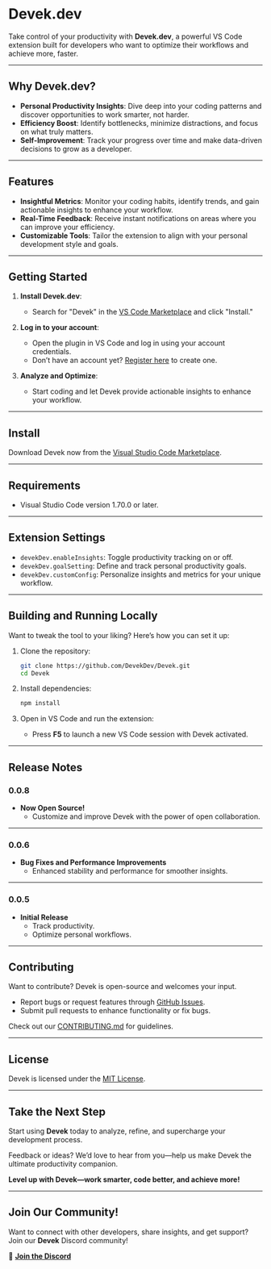 # **Devek.dev**

Take control of your productivity with **Devek.dev**, a powerful VS Code extension built for developers who want to optimize their workflows and achieve more, faster.

---

## **Why Devek.dev?**

- **Personal Productivity Insights**: Dive deep into your coding patterns and discover opportunities to work smarter, not harder.
- **Efficiency Boost**: Identify bottlenecks, minimize distractions, and focus on what truly matters.
- **Self-Improvement**: Track your progress over time and make data-driven decisions to grow as a developer.

---

## **Features**

- **Insightful Metrics**: Monitor your coding habits, identify trends, and gain actionable insights to enhance your workflow.
- **Real-Time Feedback**: Receive instant notifications on areas where you can improve your efficiency.
- **Customizable Tools**: Tailor the extension to align with your personal development style and goals.

---

## **Getting Started**

1. **Install Devek.dev**:
    - Search for "Devek" in the [VS Code Marketplace](https://marketplace.visualstudio.com/items?itemName=devek-dev.devek-dev) and click "Install."

2. **Log in to your account**:
    - Open the plugin in VS Code and log in using your account credentials.
    - Don’t have an account yet? [Register here](https://app.devek.ai) to create one.

3. **Analyze and Optimize**:
    - Start coding and let Devek provide actionable insights to enhance your workflow.

---

## **Install**

Download Devek now from the [Visual Studio Code Marketplace](https://marketplace.visualstudio.com/items?itemName=devek-dev.devek-dev).

---

## **Requirements**

- Visual Studio Code version 1.70.0 or later.

---

## **Extension Settings**

- `devekDev.enableInsights`: Toggle productivity tracking on or off.
- `devekDev.goalSetting`: Define and track personal productivity goals.
- `devekDev.customConfig`: Personalize insights and metrics for your unique workflow.

---

## **Building and Running Locally**

Want to tweak the tool to your liking? Here’s how you can set it up:

1. Clone the repository:
   ```bash
   git clone https://github.com/DevekDev/Devek.git
   cd Devek
   ```

2. Install dependencies:
   ```bash
   npm install
   ```

3. Open in VS Code and run the extension:
    - Press **F5** to launch a new VS Code session with Devek activated.

---

## **Release Notes**

### 0.0.8
- **Now Open Source!**
    - Customize and improve Devek with the power of open collaboration.
---
### 0.0.6
- **Bug Fixes and Performance Improvements**
    - Enhanced stability and performance for smoother insights.
---
### 0.0.5
- **Initial Release**
    - Track productivity.
    - Optimize personal workflows.

---

## **Contributing**

Want to contribute? Devek is open-source and welcomes your input.

- Report bugs or request features through [GitHub Issues](https://github.com/DevekDev/Devek/issues).
- Submit pull requests to enhance functionality or fix bugs.

Check out our [CONTRIBUTING.md](https://github.com/DevekDev/Devek/blob/main/CONTRIBUTING.md) for guidelines.

---

## **License**

Devek is licensed under the [MIT License](https://github.com/DevekDev/Devek/blob/main/LICENSE).

---

## **Take the Next Step**

Start using **Devek** today to analyze, refine, and supercharge your development process.

Feedback or ideas? We’d love to hear from you—help us make Devek the ultimate productivity companion.

**Level up with Devek—work smarter, code better, and achieve more!**

---

## **Join Our Community!**

Want to connect with other developers, share insights, and get support?  
Join our **Devek** Discord community!

🔗 **[Join the Discord](https://discord.gg/hu8UyCQFt4)**


